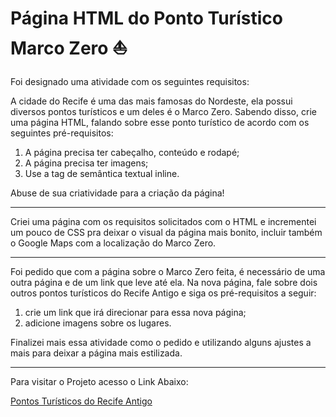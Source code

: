 # Página HTML do Ponto Turístico Marco Zero :sailboat:

Foi designado uma atividade com os seguintes requisitos: 

A cidade do Recife é uma das mais famosas do Nordeste, ela possui diversos pontos turísticos e um deles é o Marco Zero. Sabendo disso, crie uma página HTML, falando sobre esse ponto turístico de acordo com os seguintes pré-requisitos: 

1. A página precisa ter cabeçalho, conteúdo e rodapé;
2. A página precisa ter imagens; 
3. Use a tag de semântica textual inline. 

 Abuse de sua criatividade para a criação da página! 

------

Criei uma página com os requisitos solicitados com o HTML e incrementei um pouco de CSS pra deixar o visual da página mais bonito, incluir também o Google Maps com a localização do Marco Zero. 

------

Foi pedido que com a página sobre o Marco Zero feita, é necessário de uma outra página e de um link que leve até ela. Na nova página, fale sobre dois outros pontos turísticos do Recife Antigo e siga os pré-requisitos a seguir: 

1. crie um link que irá direcionar para essa nova página; 
2. adicione imagens sobre os lugares. 

Finalizei mais essa atividade como o pedido e utilizando alguns ajustes a mais para deixar a página mais estilizada. 

------

Para visitar o Projeto acesso o Link Abaixo: 

[Pontos Turísticos do Recife Antigo](https://nabylima.github.io/paginaDoPontoTuristicoMarcoZero/index.html)

